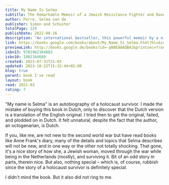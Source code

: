 ```yaml
---
title: My Name Is Selma
subtitle: The Remarkable Memoir of a Jewish Resistance Fighter and Ravensbrück Survivor
author: Perre, Selma van de
publisher: Simon and Schuster
totalPage: 224
publishDate: 2022-08-16
description: "An international bestseller, this powerful memoir by a ninety-eight-year-old Jewish Resistance fighter and Holocaust survivor “shows us how to find hope in hopelessness and light in the darkness” (Edith Eger, author of The Choice and The Gift). Selma van de Perre was seventeen when World War II began. Until then, being Jewish in the Netherlands had not been an issue. But by 1941 it had become a matter of life or death. On several occasions, Selma barely avoided being rounded up by the Nazis. While her father was summoned to a work camp and eventually hospitalized in a Dutch transition camp, her mother and sister went into hiding—until they were betrayed in June 1943 and sent to Auschwitz. In an act of defiance and with nowhere else to turn, Selma took on an assumed identity, dyed her hair blond, and joined the Resistance movement, using the pseudonym Margareta van der Kuit. For two years “Marga” risked it all. Using a fake ID, and passing as Aryan, she traveled around the country and even to Nazi headquarters in Paris, sharing information and delivering papers—doing, as she later explained, what “had to be done.” In July 1944 her luck ran out. She was transported to Ravensbrück women’s concentration camp as a political prisoner. Unlike her parents and sister who she later found out died in other camps—Selma survived by using her alias, pretending to be someone else. It was only after the war ended that she could reclaim her identity and dared to say once again: My name is Selma. “We were ordinary people plunged into extraordinary circumstances,” she writes in this “astonishing, inspirational, and important” memoir (Ariana Neumann, author of When Time Stopped). Full of hope and courage, this is Selma’s story in her own words."
link: https://books.google.com/books/about/My_Name_Is_Selma.html?hl=&id=-pB8EAAAQBAJ
previewLink: http://books.google.de/books?id=-pB8EAAAQBAJ&printsec=frontcover&dq=Selma+van+de+Perre,+My+Name+is+Selma&hl=&as_pt=BOOKS&cd=1&source=gbs_api
isbn13: 9781982164683
isbn10: 1982164689
created: 2023-07-31T21:03
updated: 2023-10-22T15:32:44+02:00
blog: true
parent: book I've read
layout: book
read: 2021-03
rating: 7
---
```


"My name is Selma" is an autobiography of a holocaust survivor. I made the mistake of buying this book in Dutch, only to discover that the Dutch version is a translation of the English original. I tried then to get the original, failed, and plodded on in Dutch. It felt unnatural, despite the fact that the author, an octogenarian, is Dutch.  

If you, like me, are not new to the second world war but have read books like Anne Frank's diary, many of the details and topics that Selma describes will not be new, and in one way or the other not totally shocking. That gone, it's a nice story of how she, a Jewish woman, moved through the war while being in the Netherlands (mostly), and surviving it. Bit of an odd story in parts, therein nice. But also, nothing special – which is, of course, rubbish since the story of a holocaust survivor is definitely special.

I didn't mind the book. But it also did not ring to me.